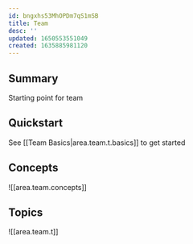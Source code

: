 ```yaml
---
id: bngxhs53MhOPDm7qS1mSB
title: Team
desc: ''
updated: 1650553551049
created: 1635885981120
---
```


## Summary

Starting point for team 

## Quickstart

See [[Team Basics|area.team.t.basics]] to get started

## Concepts
![[area.team.concepts]]
## Topics
![[area.team.t]]